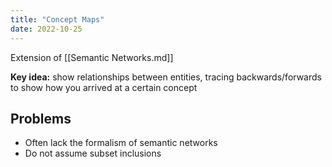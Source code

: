 ```yaml
---
title: "Concept Maps"
date: 2022-10-25
---
```


Extension of [[Semantic Networks.md]]

**Key idea:** show relationships between entities, tracing backwards/forwards to show how you arrived at a certain concept

## Problems
* Often lack the formalism of semantic networks
* Do not assume subset inclusions